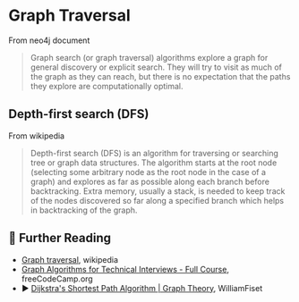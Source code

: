 # Graph Traversal

From neo4j document

> Graph search (or graph traversal) algorithms explore a graph for general discovery or explicit search. They will try to visit as much of the graph as they can reach, but there is no expectation that the paths they explore are computationally optimal.

## Depth-first search (DFS)

From wikipedia

> Depth-first search (DFS) is an algorithm for traversing or searching tree or graph data structures. The algorithm starts at the root node (selecting some arbitrary node as the root node in the case of a graph) and explores as far as possible along each branch before backtracking. Extra memory, usually a stack, is needed to keep track of the nodes discovered so far along a specified branch which helps in backtracking of the graph.

## 🔗 Further Reading

* [Graph traversal](https://en.wikipedia.org/wiki/Graph_traversal), wikipedia
* [Graph Algorithms for Technical Interviews - Full Course](https://en.wikipedia.org/wiki/Graph_(discrete_mathematics)), freeCodeCamp.org
* ▶️ [Dijkstra's Shortest Path Algorithm | Graph Theory](https://www.youtube.com/watch?v=pSqmAO-m7Lk&t=328s&ab_channel=WilliamFiset), WilliamFiset
